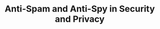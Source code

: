 ---
layout: category
category: anti-spam-anti-spy
title: Anti-Spam and Anti-Spy in Security and Privacy
description: Say goodbye to unwanted emails and protect your privacy from prying eyes with anti-spam and anti-spy software.
permalink: /anti-spam-anti-spy/
---